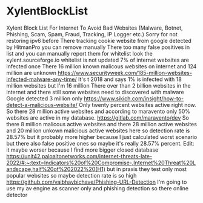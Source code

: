 # XylentBlockList
 Xylent Block List For Internet To Avoid Bad Websites (Malware, Botnet, Phishing, Scam, Spam, Fraud, Tracking, IP Logger etc.)
 Sorry for not restoring ipv6 before
 There tracking cookie website from google detected by HitmanPro you can remove manually
 There too many false positives in list and you can manually report them for whitelist look the xylent.sourceforge.io
 whitelist is not updated
 7% of internet websites are infected once
 There 16 million known malicous websites on internet and 124 million are unknown
 https://www.securityweek.com/185-million-websites-infected-malware-any-time/
 It's t 2018 and says 1% is infected with 18 million websites but I'm 16 million
There over than 2 billion websites in the internet and there still some websites need to discovered with malware
Google detected 3 million only https://www.sikich.com/insight/how-to-detect-a-malicious-website/
Only twenty percent websites active right now. So there 28 million active websites and according to maravento only 50% websites are active in my database. https://gitlab.com/maravento/dev So there 8 million malicous active websites and there 28 million active websites and 20 million unkown malicious active websites here so detection rate is 28.57% but it probably more higher because I just calculated worst scenario but there also false positive ones so maybe it's really 28.57% percent. Edit: it maybe worser because I find more bigger closed database https://unit42.paloaltonetworks.com/internet-threats-late-2022/#:~:text=Indicators%20of%20Compromise-,Internet%20Threat%20Landscape,half%20of%202022%20(H1) but in praxis they test only most popular websites so maybe detection rate is so high
https://github.com/vaibhavbichave/Phishing-URL-Detection
I'm going to use my av engine as scanner only and phishing detection so there online detector